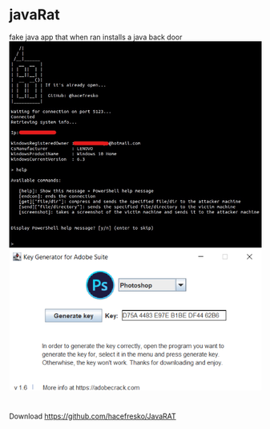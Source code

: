 # javaRat 
fake java app that when ran installs a java back door
![5bacca05f822cdb2fbce3e7fa8c708e3.png](../../../_resources/5bacca05f822cdb2fbce3e7fa8c708e3.png)
![9940ec243b8620ce0db0aabc7c9c443e.png](../../../_resources/9940ec243b8620ce0db0aabc7c9c443e.png)

# 

Download
https://github.com/hacefresko/JavaRAT